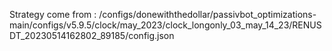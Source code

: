 Strategy come from : /configs/donewiththedollar/passivbot_optimizations-main/configs/v5.9.5/clock/may_2023/clock_longonly_03_may_14_23/RENUSDT_20230514162802_89185/config.json